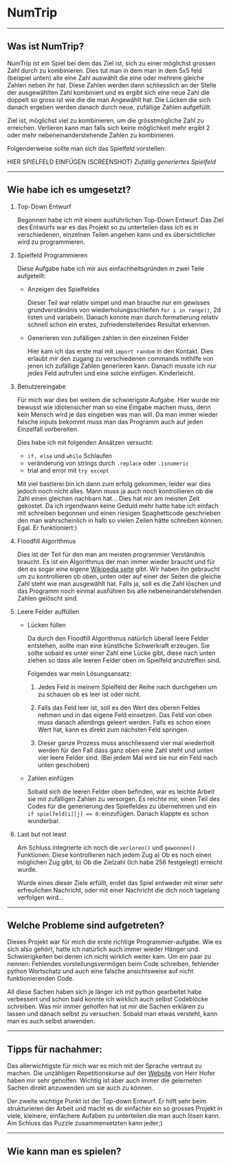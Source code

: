 # NumTrip
---
## Was ist NumTrip?

NumTrip ist ein Spiel bei dem das Ziel ist, sich zu einer möglichst grossen Zahl durch zu kombinieren. Dies tut man in dem man in dem 5x5 feld (beispiel unten) alle eine Zahl auswählt die eine oder mehrere gleiche Zahlen neben ihr hat. Diese Zahlen werden dann schliesslich an der Stelle der ausgewählten Zahl kombiniert und es ergibt sich eine neue Zahl die doppelt so gross ist wie die die man Angewählt hat. Die Lücken die sich danach ergeben werden danach durch neue, zufällige Zahlen aufgefüllt. 

Ziel ist, möglichst viel zu kombinieren, um die grösstmögliche Zahl zu erreichen. Verlieren kann man falls sich keine möglichkeit mehr ergibt 2 oder mehr nebeneinanderstehende Zahlen zu kombinieren.

Folgenderweise sollte man sich das Spielfeld vorstellen:

HIER SPIELFELD EINFÜGEN (SCREENSHOT)
*Zufällig generiertes Spielfeld*

---
## Wie habe ich es umgesetzt?

1. Top-Down Entwurf
    
    Begonnen habe ich mit einem ausführlichen Top-Down Entwurf. Das Ziel des Entwurfs war es das Projekt so zu unterteilen dass ich es in verschiedenen, einzelnen Teilen angehen kann und es übersichtlicher wird zu programmieren.

2. Spielfeld Programmieren

    Diese Aufgabe habe ich mir aus einfachheitsgründen in zwei Teile aufgeteilt:
    - Anzeigen des Spielfeldes
        
        Dieser Teil war relativ simpel und man brauche nur ein gewisses grundverständnis von wiederholungsschleifen `for i in range()`, 2d listen und variabeln. Danach konnte man durch formatierung relativ schnell schon ein erstes, zufriedenstellendes Resultat erkennen.
    - Generieren von zufälligen zahlen in den einzelnen Felder

        Hier kam ich das erste mal mit ``import random`` in den Kontakt. Dies erlaubt mir den zugang zu verschiedenen commands mithilfe von jenen ich zufällige Zahlen generieren kann. Danach musste ich nur jedes Feld aufrufen und eine solche einfügen. Kinderleicht.

3. Benutzereingabe

    Für mich war dies bei weitem die schwierigste Aufgabe. Hier wurde mir bewusst wie idiotensicher man so eine Eingabe machen muss, denn kein Mensch wird je das eingeben was man will. Da man immer wieder falsche inputs bekommt muss man das Programm auch auf jeden Einzelfall vorbereiten.

    Dies habe ich mit folgenden Ansätzen versucht:

    - ``if, else`` und ``while`` Schlaufen
    - veränderung von strings durch ``.replace`` oder ``.isnumeric``
    - trial and error mit ``try except``
    
    Mit viel bastlerei bin ich dann zum erfolg gekommen, leider war dies jedoch noch nicht alles. Mann muss ja auch noch kontrollieren ob die Zahl einen gleichen nachbarn hat... Dies hat mir am meisten Zeit gekostet. Da ich irgendwann keine Geduld mehr hatte habe ich einfach mit schreiben begonnen und einen riesigen Spaghetticode geschrieben den man wahrscheinlich in halb so vielen Zeilen hätte schreiben können. Egal. Er funktioniert:)

4. Floodfill Algorithmus

    Dies ist der Teil für den man am meisten programmier Verständnis braucht. Es ist ein Algorithmus der man immer wieder braucht und für den es sogar eine eigene [Wikipedia seite](https://de.wikipedia.org/wiki/Floodfill) gibt. Wir haben ihn gebraucht um zu kontrollieren ob oben, unten oder auf einer der Seiten die gleiche Zahl steht wie man ausgewählt hat. Falls ja, soll es die Zahl löschen und das Programm noch einmal ausführen bis alle nebeneinanderstehenden Zahlen gelöscht sind.

5. Leere Felder auffüllen

    - Lücken füllen

        Da durch den Floodfill Algorithmus natürlich überall leere Felder entstehen, sollte man eine künstliche Schwerkraft erzeugen. Sie sollte sobald es unter einer Zahl eine Lücke gibt, diese nach unten ziehen so dass alle leeren Felder oben im Spielfeld anzutreffen sind. 
        
        Folgendes war mein Lösungsansatz:
        
        1. Jedes Feld in meinem Spielfeld der Reihe nach durchgehen um zu schauen ob es leer ist oder nicht.

        2. Falls das Feld leer ist, soll es den Wert des oberen Feldes nehmen und in das eigene Feld einsetzen. Das Feld von oben muss danach allerdings geleert werden. Falls es schon einen Wert hat, kann es direkt zum nächsten Feld springen.

        3. Dieser ganze Prozess muss anschliessend vier mal wiederholt werden für den Fall dass ganz oben eine Zahl steht und unten vier leere Felder sind. (Bei jedem Mal wird sie nur ein Feld nach unten geschoben)

    - Zahlen einfügen

        Sobald sich die leeren Felder oben befinden, war es leichte Arbeit sie mit zufälligen Zahlen zu versorgen. Es reichte mir, einen Teil des Codes für die generierung des Spielfeldes zu übernehmen und ein `if spielfeld[i][j] == 0:`einzufügen. Danach klappte es schon wunderbar.

6. Last but not least

    Am Schluss integrierte ich noch die `verloren()` und `gewonnen()` Funktionen. Diese kontrollieren nach jedem Zug a) Ob es noch einen möglichen Zug gibt, b) Ob die Zielzahl (Ich habe 256 festgelegt) erreicht wurde.

    Wurde eines dieser Ziele erfüllt, endet das Spiel entweder mit einer sehr erfreulichen Nachricht, oder mit einer Nachricht die dich noch tagelang verfolgen wird...

---
## Welche Probleme sind aufgetreten?

Dieses Projekt war für mich die erste richtige Programmier-aufgabe. Wie es sich also gehört, hatte ich natürlich auch immer wieder Hänger und Schwierigkeiten bei denen ich nicht wirklich weiter kam. Um ein paar zu nennen: Fehlendes vorstellungsvermögen beim Code schreiben, fehlender python Wortschatz und auch eine falsche ansichtsweise auf nicht funktionierenden Code. 

All diese Sachen haben sich je länger ich mit python gearbeitet habe verbessert und schon bald konnte ich wirklich auch selbst Codeblöcke schreiben. Was mir immer geholfen hat ist mir die Sachen erklären zu lassen und danach selbst zu versuchen. Sobald man etwas versteht, kann man es auch selbst anwenden.

---
## Tipps für nachahmer:

Das allerwichtigste für mich war es mich mit der Sprache vertraut zu machen. Die unzähligen Repetitionskurse auf der [Website](https://ofi.gbsl.website) von Herr Hofer haben mir sehr geholfen. Wichtig ist aber auch immer die gelerneten Sachen direkt anzuwenden um sie auch zu können.

Der zweite wichtige Punkt ist der Top-down Entwurf. Er hilft sehr beim strukturieren der Arbeit und macht es dir einfacher ein so grosses Projekt in viele, kleinere, einfachere Aufaben zu unterteilen die man auch lösen kann. Am Schluss das Puzzle zusammensetzten kann jeder;)

---
## Wie kann man es spielen?